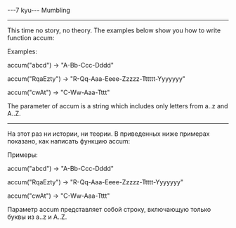 ---7 kyu--- Mumbling

----------

This time no story, no theory. The examples below show you how to write function accum:

Examples:

accum("abcd") -> "A-Bb-Ccc-Dddd"

accum("RqaEzty") -> "R-Qq-Aaa-Eeee-Zzzzz-Tttttt-Yyyyyyy"

accum("cwAt") -> "C-Ww-Aaa-Tttt"

The parameter of accum is a string which includes only letters from a..z and A..Z.

--------------------

На этот раз ни истории, ни теории. В приведенных ниже примерах показано, как написать функцию accum:

Примеры:

accum("abcd") -> "A-Bb-Ccc-Dddd"

accum("RqaEzty") -> "R-Qq-Aaa-Eeee-Zzzzz-Ttttt-Yyyyyyy"

accum("cwAt") -> "C-Ww-Aaa-Tttt"

Параметр accum представляет собой строку, включающую только буквы из a..z и A..Z.
